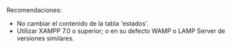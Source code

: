 Recomendaciones:

- No cambiar el contenido de la tabla 'estados'.
- Utilizar XAMPP 7.0 o superior; o en su defecto WAMP o LAMP Server de versiones similares.